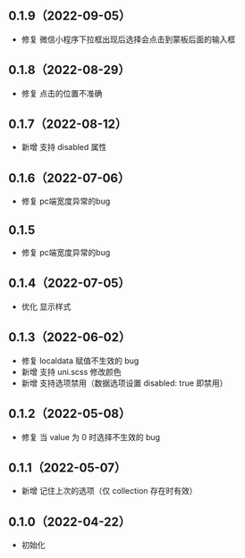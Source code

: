 ## 0.1.9（2022-09-05）
- 修复 微信小程序下拉框出现后选择会点击到蒙板后面的输入框
## 0.1.8（2022-08-29）
- 修复 点击的位置不准确
## 0.1.7（2022-08-12）
- 新增 支持 disabled 属性
## 0.1.6（2022-07-06）
- 修复 pc端宽度异常的bug
## 0.1.5
- 修复 pc端宽度异常的bug
## 0.1.4（2022-07-05）
- 优化 显示样式
## 0.1.3（2022-06-02）
- 修复 localdata 赋值不生效的 bug
- 新增 支持  uni.scss 修改颜色
- 新增 支持选项禁用（数据选项设置 disabled: true 即禁用）
## 0.1.2（2022-05-08）
- 修复 当 value 为 0 时选择不生效的 bug
## 0.1.1（2022-05-07）
- 新增 记住上次的选项（仅 collection 存在时有效）
## 0.1.0（2022-04-22）
- 初始化
